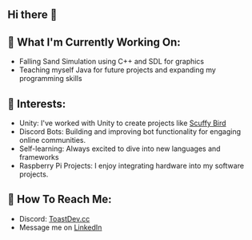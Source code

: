 ## Hi there 👋

## 🚧 What I'm Currently Working On:
- Falling Sand Simulation using C++ and SDL for graphics
- Teaching myself Java for future projects and expanding my programming skills

## 🎯 Interests:
- Unity: I've worked with Unity to create projects like [Scuffy Bird](https://toastdev.cc/scuffybird)
- Discord Bots: Building and improving bot functionality for engaging online communities.
- Self-learning: Always excited to dive into new languages and frameworks
- Raspberry Pi Projects: I enjoy integrating hardware into my software projects.

## 📮 How To Reach Me:
- Discord: [ToastDev.cc](https://discordapp.com/users/377880600381620226)
- Message me on [LinkedIn](https://www.linkedin.com/in/amish-patel-440797289/)
<!--
**Toast7529/Toast7529** is a ✨ _special_ ✨ repository because its `README.md` (this file) appears on your GitHub profile.

Here are some ideas to get you started:

- 🔭 I’m currently working on ...
- 🌱 I’m currently learning ...
- 👯 I’m looking to collaborate on ...
- 🤔 I’m looking for help with ...
- 💬 Ask me about ...
- 📫 How to reach me: ...
- 😄 Pronouns: ...
- ⚡ Fun fact: ...
-->
